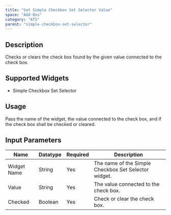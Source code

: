 ```yaml
---
title: "Set Simple Checkbox Set Selector Value"
space: "Add-Ons"
category: "ATS"
parent: "simple-checkbox-set-selector"
---
```

## Description
Checks or clears the check box found by the given value connected to the check box. 

## Supported Widgets
+ Simple Checkbox Set Selector

## Usage
Pass the name of the widget, the value connected to the check box, and if the check box shall be checked or cleared.

## Input Parameters


Name | Datatype | Required | Description
---- | -------- | -------- | ---------------
Widget Name | String | Yes | The name of the Simple Checkbox Set Selector widget.
Value | String | Yes | The value connected to the check box.
Checked | Boolean | Yes | Check or clear the check box.
